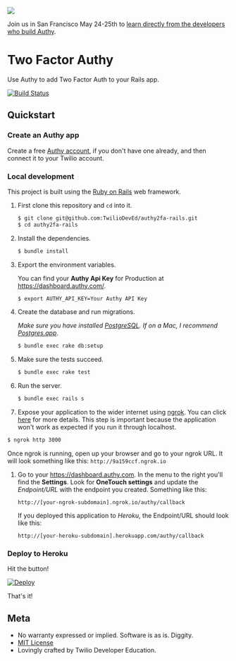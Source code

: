 <a href="http://twilio.com/signal">![](https://s3.amazonaws.com/baugues/signal-logo.png)</a>

Join us in San Francisco May 24-25th to [learn directly from the developers who build Authy](https://www.twilio.com/signal/schedule/2crLXWsVZaA2WIkaCUyYOc/aut).

# Two Factor Authy

Use Authy to add Two Factor Auth to your Rails app.

[![Build Status](https://travis-ci.org/TwilioDevEd/authy2fa-rails.svg?branch=master)](https://travis-ci.org/TwilioDevEd/authy2fa-rails)

## Quickstart

### Create an Authy app

Create a free [Authy account](https://www.authy.com/developers/), if you don't
have one already, and then connect it to your Twilio account.

### Local development

This project is built using the [Ruby on Rails](http://rubyonrails.org/) web framework.

1. First clone this repository and `cd` into it.

   ```bash
   $ git clone git@github.com:TwilioDevEd/authy2fa-rails.git
   $ cd authy2fa-rails
   ```

1. Install the dependencies.

   ```bash
   $ bundle install
   ```

1. Export the environment variables.

   You can find your **Authy Api Key** for Production at https://dashboard.authy.com/.

   ```bash
   $ export AUTHY_API_KEY=Your Authy API Key
   ```

1. Create the database and run migrations.

   _Make sure you have installed [PostgreSQL](http://www.postgresql.org/). If on
   a Mac, I recommend [Postgres.app](http://postgresapp.com)_.

   ```bash
   $ bundle exec rake db:setup
   ```

1. Make sure the tests succeed.

   ```bash
   $ bundle exec rake test
   ```

1. Run the server.

   ```bash
   $ bundle exec rails s
   ```

1. Expose your application to the wider internet using [ngrok](http://ngrok.com). You can click
  [here](https://www.twilio.com/blog/2015/09/6-awesome-reasons-to-use-ngrok-when-testing-webhooks.html) for more details.
  This step is important because the application won't work as expected if you run it through localhost.

  ```bash
  $ ngrok http 3000
  ```

  Once ngrok is running, open up your browser and go to your ngrok URL. It will
  look something like this: `http://9a159ccf.ngrok.io`

1. Go to your https://dashboard.authy.com. In the menu to the right you'll find the
   **Settings**. Look for **OneTouch settings** and update the _Endpoint/URL_ with
   the endpoint you created. Something like this:

   `http://[your-ngrok-subdomain].ngrok.io/authy/callback`

   If you deployed this application to _Heroku_, the Endpoint/URL should look
   like this:

   `http://[your-heroku-subdomain].herokuapp.com/authy/callback`

### Deploy to Heroku

Hit the button!

[![Deploy](https://www.herokucdn.com/deploy/button.svg)](https://heroku.com/deploy)

That's it!

## Meta

* No warranty expressed or implied. Software is as is. Diggity.
* [MIT License](http://www.opensource.org/licenses/mit-license.html)
* Lovingly crafted by Twilio Developer Education.

